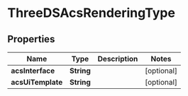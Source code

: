 # ThreeDSAcsRenderingType

## Properties
Name | Type | Description | Notes
------------ | ------------- | ------------- | -------------
**acsInterface** | **String** |  |  [optional]
**acsUiTemplate** | **String** |  |  [optional]

